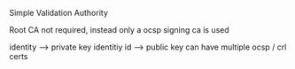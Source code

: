 
Simple Validation Authority 

Root CA not required, instead only a ocsp signing ca is used 




identity --> private key 
identitiy id --> public key 
can have multiple ocsp / crl certs